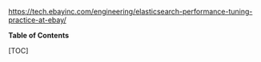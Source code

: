 <https://tech.ebayinc.com/engineering/elasticsearch-performance-tuning-practice-at-ebay/>

**Table of Contents**

[TOC]
